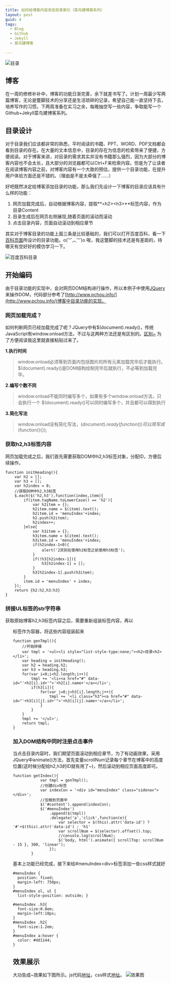 ```yaml
---
title: 如何给博客内容添加目录索引（菜鸟建博客系列）
layout: post
guid: 4
tags:
  - Blog
  - Github
  - Jekyll
  - 菜鸟建博客
   
---
```





![目录](/media/files/2014/07/27/1.jpg)

## **博客**

在一周的修修补补中，博客的功能日渐完善，余下就差书写了。计划一周最少写两篇博客，无论是蹩脚技术的分享还是生活琐碎的记录，希望自己能一直坚持下去，培养写作的习惯。下两周准备在实习之余，每晚抽空写一些内容，争取能写一个Github+Jekyll菜鸟建博客系列。
  
## **目录设计**
对于目录我们应该都非常的熟悉，平时阅读的书籍、PPT、WORD、PDF文档都会看到目录的存在。在大量的文本信息中，目录的存在为信息的检索带来了便捷，方便阅读。对于博客来讲，对目录的需求其实并没有书籍那么强烈，因为大部分的博客内容也不会太长，且大部分的浏览器都可以Ctrl+F来检索内容。但是为了让读者在阅读博客内容之前，对博客内容有一个大致的预估，提供一个目录功能，在提升用户体验方面还是不错的。（理由是不是太牵强了……）

好吧既然决定给博客添加目录的功能，那么我们先设计一下博客的目录应该具有什么样的功能：

1. 网页加载完成后，自动根据博客内容，提取**\<h2>\<h3>**标签内容，作为目录Content
2. 目录生成后在网页右侧展现,随着页面的滚动而滚动
3. 点击目录内容，页面自动滚动到相应章节

其实对于博客目录的功能上面三条是比较基础的，我们可以打开百度百科，看一下[百科页面](http://baike.baidu.com/subview/4055/4055.htm#2)所设计的目录功能。o(︶︿︶)o 唉，我这蹩脚的技术还是有差距的，待哪天有空好好的模仿学习一下。

![百度百科目录](/media/files/2014/07/27/2.jpg)

## **开始编码**
由于目录功能的实现中，会对网页DOM结构进行操作，所以本例子中使用[JQuery](http://jquery.com/)来操作DOM，代码部分参考了[http://www.pchou.info/](http://www.pchou.info/)博客中目录功能的实现。

### 网页加载完成？

如何判断网页已经加载完成了呢？JQuery中有$(document).ready()，传统JavaScript有window.onload方法，不过与这两种方法还是有区别的。[区别~](http://www.jb51.net/article/21628.htm) 为了方便阅读我这里就直接粘贴过来了。

**1.执行时间**

> window.onload必须等到页面内包括图片的所有元素加载完毕后才能执行。$(document).ready()是DOM结构绘制完毕后就执行，不必等到加载完毕。

**2.编写个数不同**

> window.onload不能同时编写多个，如果有多个window.onload方法，只会执行一个 $(document).ready()可以同时编写多个，并且都可以得到执行 

**3.简化写法**

> window.onload没有简化写法，$(document).ready(function(){})可以简写成$(function(){});

### 获取h2,h3标签内容
网页加载完成之后，我们首先需要获取DOM中h2,h3标签对象，分配ID，方便后续操作。


    function initHeading(){
        var h2 = [];
        var h3 = [];
        var h2index = 0;
        //获取DOM中h2,h3标签
        $.each($('h2,h3'),function(index,item){
            if(item.tagName.toLowerCase() == 'h2'){
                var h2item = {};
                h2item.name = $(item).text();
                h2item.id = 'menuIndex'+index;
                h2.push(h2item);
                h2index++;
            }else{
                var h3item = {};
                h3item.name = $(item).text();
                h3item.id = 'menuIndex'+index;
				if(h2index-1<0){
					alert('2货别在使用h2标签之前使用h3标签');
				}
                if(!h3[h2index-1]){
                    h3[h2index-1] = [];
                }
                h3[h2index-1].push(h3item);
            }
            item.id = 'menuIndex' + index;
        });
        return {h2:h2,h3:h3}
    }

### 拼接UL标签的str字符串

获取原始博客h2,h3标签内容之后，需要重新组装标签内容，再以<ul>标签作为容器，将这些内容组装起来


    function genTmpl(){
        //开始拼接
        var tmpl = '<ul><li style="list-style-type:none;"><h2>目录<h2></li>';
        var heading = initHeading();
        var h2 = heading.h2;
        var h3 = heading.h3;
        for(var i=0;i<h2.length;i++){
            tmpl += '<li><a href="#" data-id="'+h2[i].id+'">'+h2[i].name+'</a></li>';
            if(h3[i]){
                for(var j=0;j<h3[i].length;j++){
                    tmpl += '<li class="h3"><a href="#" data-id="'+h3[i][j].id+'">'+h3[i][j].name+'</a></li>';
                }
            }
        }
        tmpl += '</ul>';
        return tmpl;
    }
    
### 加入DOM结构中同时注册点击事件

当点击目录内容时，我们期望页面滚动到相应章节，为了有动画效果，采用JQuery中animate()方法，首先变量scrollNum记录每个章节在博客中的高度位置(这时候分配给h2,h3的ID就有用了~)，然后滚动到相应页面高度即可。

    function getIndex(){
                var tmpl = genTmpl();
                //创建div标签
                var indexCon = '<div id="menuIndex" class="sidenav"></div>';
                //加载到页面中
                $('#content').append(indexCon);
                $('#menuIndex')
                    .append($(tmpl))
                    .delegate('a','click',function(e){
                        var selector = $(this).attr('data-id') ? '#'+$(this).attr('data-id') : 'h1'
                        var scrollNum = $(selector).offset().top;
    					//console.log(scrollNum);
                        $('body, html').animate({ scrollTop: scrollNum - 15 }, 300, 'linear');
                    });
            }

基本上功能已经完成，接下来给#menuIndex\<div>标签添加一些css样式就好

    #menuIndex {
      position: fixed;
      margin-left: 750px;
    }
    #menuIndex ol, ul {
      list-style-position: outside; }
    
    #menuIndex .h3{
      font-size:0.8em;
      margin-left:10px;
    }
    #menuIndex .h2{
      font-size:1.2em;
    }	
    #menuIndex a:hover {
      color: #dd1144;
    }
    	
## **效果展示** 
   
大功告成~效果如下图所示。js代码[地址](/media/js/sidenav.js)，css样式[地址](/media/css/style.css)。
![效果图](/media/files/2014/07/27/3.jpg)

